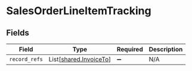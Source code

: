 # SalesOrderLineItemTracking


## Fields

| Field                                                      | Type                                                       | Required                                                   | Description                                                |
| ---------------------------------------------------------- | ---------------------------------------------------------- | ---------------------------------------------------------- | ---------------------------------------------------------- |
| `record_refs`                                              | List[[shared.InvoiceTo](../../models/shared/invoiceto.md)] | :heavy_minus_sign:                                         | N/A                                                        |
